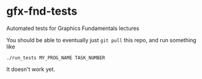 # gfx-fnd-tests
Automated tests for Graphics Fundamentals lectures

You should be able to eventually just `git pull` this repo, and run something like

`./run_tests MY_PROG_NAME TASK_NUMBER`

It doesn't work yet.
